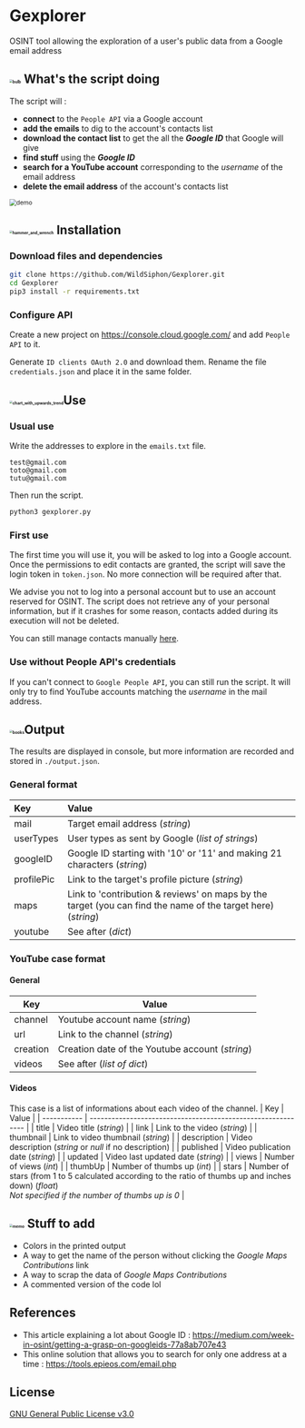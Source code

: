 # Gexplorer

OSINT tool allowing the exploration of a user's public data from a Google email address

## <img src="https://github.githubassets.com/images/icons/emoji/unicode/1f4a1.png" alt="bulb" style="zoom:33%;" /> What's the script doing

The script will :
- **connect** to the `People API` via a Google account
- **add the emails** to dig to the account's contacts list
- **download the contact list** to get the all the ***Google ID*** that Google will give
- **find stuff** using the ***Google ID***
- **search for a YouTube account** corresponding to the *username* of the email address
- **delete the email address** of the account's contacts list

<img src="./demo/demo.gif" alt="demo" style="zoom:75%;" />

## <img src="https://github.githubassets.com/images/icons/emoji/unicode/1f6e0.png" alt="hammer_and_wrench" style="zoom:33%;" /> Installation

### Download files and dependencies

```bash
git clone https://github.com/WildSiphon/Gexplorer.git
cd Gexplorer
pip3 install -r requirements.txt
```

### Configure API

Create a new project on https://console.cloud.google.com/ and add `People API` to it.

Generate `ID clients OAuth 2.0` and download them. Rename the file `credentials.json` and place it in the same folder. 

## <img src="https://github.githubassets.com/images/icons/emoji/unicode/1f4c8.png" alt="chart_with_upwards_trend" style="zoom:33%;" />Use

### Usual use

Write the addresses to explore in the `emails.txt` file.

```
test@gmail.com
toto@gmail.com
tutu@gmail.com
```

Then run the script.

```bash
python3 gexplorer.py
```

### First use

The first time you will use it, you will be asked to log into a Google account. Once the permissions to edit contacts are granted, the script will save the login token in `token.json`. No more connection will be required after that.

We advise you not to log into a personal account but to use an account reserved for OSINT. The script does not retrieve any of your personal information, but if it crashes for some reason, contacts added during its execution will not be deleted. 

You can still manage contacts manually [here](https://contacts.google.com/).

### Use without People API's credentials

If you can't connect to `Google People API`, you can still run the script. It will only try to find YouTube accounts matching the *username* in the mail address.

## <img src="https://github.githubassets.com/images/icons/emoji/unicode/1f4da.png" alt="books" style="zoom:33%;" />Output

The results are displayed in console, but more information are recorded and stored in `./output.json`.

### General format

| Key        | Value                                                        |
| :--------- | :----------------------------------------------------------- |
| mail       | Target email address (*string*)                              |
| userTypes  | User types as sent by Google (*list of strings*)             |
| googleID   | Google ID starting with '10' or '11' and making 21 characters (*string*) |
| profilePic | Link to the target's profile picture (*string*)              |
| maps       | Link to 'contribution & reviews' on maps by the target (you can find the name of the target here) (*string*) |
| youtube    | See after (*dict*)                                           |

### YouTube case format

#### General

| Key      | Value                                           |
| -------- | ----------------------------------------------- |
| channel  | Youtube account name (*string*)                 |
| url      | Link to the channel (*string*)                  |
| creation | Creation date of the Youtube account (*string*) |
| videos   | See after (*list of dict*)                      |

#### Videos

This case is a list of informations about each video of the channel.
| Key         | Value                                                        |
| ----------- | ------------------------------------------------------------ |
| title       | Video title (*string*)                                       |
| link        | Link to the video (*string*)                                 |
| thumbnail   | Link to video thumbnail (*string*)                           |
| description | Video description (*string* or *null* if no description)     |
| published   | Video publication date (*string*)                            |
| updated     | Video last updated date (*string*)                           |
| views       | Number of views (*int*)                                      |
| thumbUp     | Number of thumbs up (*int*)                                  |
| stars       | Number of stars (from 1 to 5 calculated according to the ratio of thumbs up and inches down) (*float*)<br>*Not specified if the number of thumbs up is 0* |


## <img src="https://github.githubassets.com/images/icons/emoji/unicode/1f4dd.png" alt="memo" style="zoom:33%;" /> Stuff to add

+ Colors in the printed output
+ A way to get the name of the person without clicking the *Google Maps Contributions* link
+ A way to scrap the data of *Google Maps Contributions*
+ A commented version of the code lol

## References

+ This article explaining a lot about Google ID : https://medium.com/week-in-osint/getting-a-grasp-on-googleids-77a8ab707e43
+ This online solution that allows you to search for only one address at a time : https://tools.epieos.com/email.php

## License

[GNU General Public License v3.0](https://www.gnu.org/licenses/gpl-3.0.fr.html)





